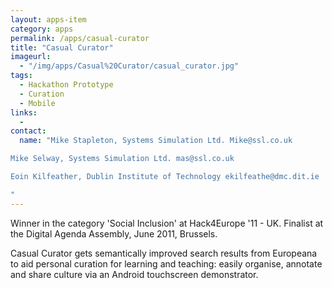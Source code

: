 ```yaml
---
layout: apps-item
category: apps
permalink: /apps/casual-curator
title: "Casual Curator"
imageurl:
  - "/img/apps/Casual%20Curator/casual_curator.jpg"
tags:
  - Hackathon Prototype
  - Curation
  - Mobile
links:
  - 
contact: 
  name: "Mike Stapleton, Systems Simulation Ltd. Mike@ssl.co.uk

Mike Selway, Systems Simulation Ltd. mas@ssl.co.uk

Eoin Kilfeather, Dublin Institute of Technology ekilfeathe@dmc.dit.ie

"
---
```


Winner in the category 'Social Inclusion' at Hack4Europe '11 - UK. Finalist at the Digital Agenda Assembly, June 2011, Brussels.

Casual Curator gets semantically improved search results from Europeana to aid personal curation for learning and teaching: easily organise, annotate and share culture via an Android touchscreen demonstrator. 


